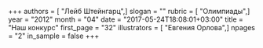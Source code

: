 +++
authors = [ "Лейб Штейнгарц",]
slogan = ""
rubric = [ "Олимпиады",]
year = "2012"
month = "04"
date = "2017-05-24T18:08:01+03:00"
title = "Наш конкурс"
first_page = "32"
illustrators = [ "Евгения Орлова",]
npages = "2"
in_sample = false
+++

